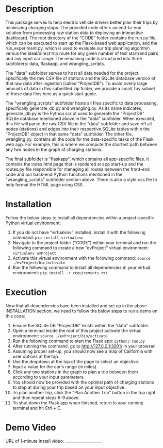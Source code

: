 # Description
This package serves to help electric vehicle drivers better plan their trips by minimizing charging stops. The provided code offers an end-to-end solution from processing raw station data to deploying an interactive dashboard. The root directory of the "CODE" folder contains the run.py file, which can be executed to start up the Flask-based web application, and the run_experiment.py, which is used to evaluate our trip planning algorithm versus the ideal/direct trip route for any given number of test start/end pairs and any input car range. The remaining code is structured into three subfolders: data, flaskapp, and wrangling_scripts.

The "data" subfolder serves to host all data needed for the project, specifically the raw CSV file of stations and the SQLite database version of that raw data after ingestion (called "ProjectDB"). To avoid overly large amounts of data in this submitted zip folder, we provide a small, toy subset of these data files here as a quick start guide.

The "wrangling_scripts" subfolder hosts all files specific to data processing, specifically generate_db.py and wrangling.py. As its name indicates, generate_db.py is the Python script used to generate the "ProjectDB" SQLite database mentioned above in the "data" subfolder. When executed, this file will parse the raw CSV file in the "data" subfolder and save off all nodes (stations) and edges into their respective SQLite tables within the "ProjectDB" object in that same "data" subfolder. The other file, wrangling.py, contains all the code for the data-specific tasks of the Flask web app. For example, this is where we compute the shortest path between any two nodes in the graph of charging stations. 

The final subfolder is "flaskapp", which contains all app-specific files. It contains the index.html page that is rendered at app start-up and the routes.py file responsible for managing all routes between the front-end code and our back-end Python functions mentioned in the "wrangling_scripts" subfolder section above. There is also a style.css file to help format the HTML page using CSS.

# Installation 
Follow the below steps to install all dependencies within a project-specific Python virtual environment:

1. If you do not have “virtualenv” installed, install it with the following command: ```pip install virtualenv```
2. Navigate to the project folder ("CODE") within your terminal and run the following command to create a new “evProject” virtual environment: ```virtualenv evProject```
3. Activate this virtual environment with the following command: ```source ./evProject/bin/activate```
4. Run the following command to install all dependencies in your virtual environment: ```pip install -r requirements.txt```



# Execution 
Now that all dependencies have been installed and set up in the above INSTALLATION section, we need to follow the below steps to run a demo on this code:

1. Ensure the SQLite DB "ProjectDB" exists within the "data" subfolder.
2. Open a terminal inside the root of this project activate the virtual environment: ```source ./evProject/bin/activate```
3. Run the following command to start the Flask app: ```python3 run.py```
4. After running the command, go to http://127.0.0.1:3001/ in your browser.
5. Assuming proper set-up, you should now see a map of California with user options at the top.
6. Use the dropdown at the top of the page to select an objective.
7. Input a value for the car's range (in miles).
8. Click any two stations in the graph to plan a trip between them according to your input parameters.
9. You should now be provided with the optimal path of charging stations to stop at during your trip based on your input objective.
10. To plan another trip, click the "Plan Another Trip" button in the top right and then repeat steps 6-9 above.
11. To shut down the Flask app when finished, return to your running terminal and hit Ctrl + C. 

# Demo Video
URL of 1-minute install video: ___________________
